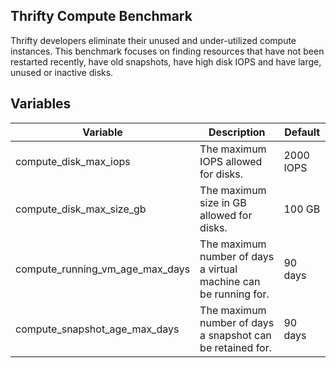 ## Thrifty Compute Benchmark

Thrifty developers eliminate their unused and under-utilized compute instances. This benchmark focuses on finding resources that have not been restarted recently, have old snapshots, have high disk IOPS and have large, unused or inactive disks.

## Variables

| Variable | Description | Default |
| - | - | - |
| compute_disk_max_iops | The maximum IOPS allowed for disks. | 2000 IOPS |
| compute_disk_max_size_gb | The maximum size in GB allowed for disks. | 100 GB |
| compute_running_vm_age_max_days | The maximum number of days a virtual machine can be running for. | 90 days |
| compute_snapshot_age_max_days | The maximum number of days a snapshot can be retained for. | 90 days |
